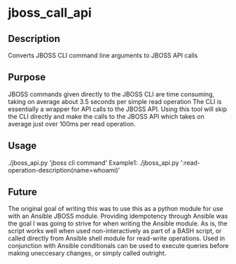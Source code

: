 # jboss_call_api

## Description
Converts JBOSS CLI command line arguments to JBOSS API calls

## Purpose
JBOSS commands given directly to the JBOSS CLI are time consuming, taking on average about 3.5 seconds per simple read operation
The CLI is essentially a wrapper for API calls to the JBOSS API. Using this tool will skip the CLI directly and make
the calls to the JBOSS API which takes on average just over 100ms per read operation.

## Usage
./jboss_api.py 'jboss cli command'
Example1: ./jboss_api.py ':read-operation-description(name=whoami)'

## Future
The original goal of writing this was to use this as a python module for use with an Ansible JBOSS module. Providing
idempotency through Ansible was the goal I was going to strive for when writing the Ansible module. As is, the script
works well when used non-interactively as part of a BASH script, or called directly from Ansible shell module for
read-write operations. Used in conjunction with Ansible conditionals can be used to execute queries before making
uneccesary changes, or simply called outright. 
